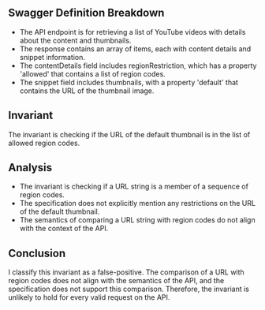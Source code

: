 ## Swagger Definition Breakdown
- The API endpoint is for retrieving a list of YouTube videos with details about the content and thumbnails.
- The response contains an array of items, each with content details and snippet information.
- The contentDetails field includes regionRestriction, which has a property 'allowed' that contains a list of region codes.
- The snippet field includes thumbnails, with a property 'default' that contains the URL of the thumbnail image.

## Invariant
The invariant is checking if the URL of the default thumbnail is in the list of allowed region codes.

## Analysis
- The invariant is checking if a URL string is a member of a sequence of region codes.
- The specification does not explicitly mention any restrictions on the URL of the default thumbnail.
- The semantics of comparing a URL string with region codes do not align with the context of the API.

## Conclusion
I classify this invariant as a false-positive. The comparison of a URL with region codes does not align with the semantics of the API, and the specification does not support this comparison. Therefore, the invariant is unlikely to hold for every valid request on the API.
